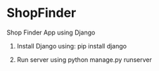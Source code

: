 # ShopFinder
Shop Finder App using Django 

1. Install Django using:
pip install django

2. Run server using
python manage.py runserver

